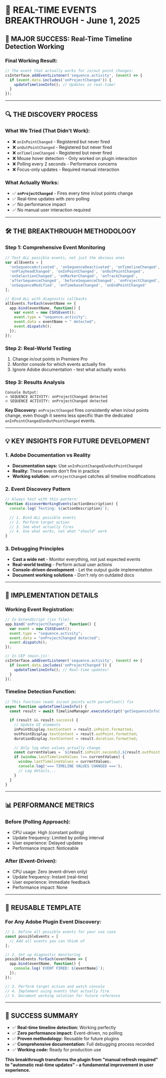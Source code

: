 # 🎯 REAL-TIME EVENTS BREAKTHROUGH - June 1, 2025

## 🚀 **MAJOR SUCCESS: Real-Time Timeline Detection Working**

### **Final Working Result:**
```javascript
// The event that actually works for in/out point changes:
csInterface.addEventListener('sequence.activity', (event) => {
  if (event.data.includes('onProjectChanged')) {
    updateTimelineInfo(); // Updates in real-time!
  }
});
```

---

## 🔍 **THE DISCOVERY PROCESS**

### **What We Tried (That Didn't Work):**
- ❌ `onInPointChanged` - Registered but never fired
- ❌ `onOutPointChanged` - Registered but never fired  
- ❌ `onTimelineChanged` - Registered but never fired
- ❌ Mouse hover detection - Only worked on plugin interaction
- ❌ Polling every 2 seconds - Performance concerns
- ❌ Focus-only updates - Required manual interaction

### **What Actually Works:**
- ✅ **`onProjectChanged`** - Fires every time in/out points change
- ✅ Real-time updates with zero polling
- ✅ No performance impact
- ✅ No manual user interaction required

---

## 🛠️ **THE BREAKTHROUGH METHODOLOGY**

### **Step 1: Comprehensive Event Monitoring**
```javascript
// Test ALL possible events, not just the obvious ones
var allEvents = [
  'onSequenceActivated', 'onSequenceDeactivated', 'onTimelineChanged',
  'onPlayheadChanged', 'onInPointChanged', 'onOutPointChanged',
  'onSelectionChanged', 'onMarkerChanged', 'onTrackChanged',
  'afterSequenceChanged', 'beforeSequenceChanged', 'onProjectChanged',
  'onSequenceModified', 'onTimebaseChanged', 'onEndPointChanged'
];

// Bind ALL with diagnostic callbacks
allEvents.forEach(eventName => {
  app.bind(eventName, function() {
    var event = new CSXSEvent();
    event.type = "sequence.activity";
    event.data = eventName + " detected";
    event.dispatch();
  });
});
```

### **Step 2: Real-World Testing**
1. Change in/out points in Premiere Pro
2. Monitor console for which events actually fire
3. Ignore Adobe documentation - test what actually works

### **Step 3: Results Analysis**
```
Console Output:
🔥 SEQUENCE ACTIVITY: onProjectChanged detected
🔥 SEQUENCE ACTIVITY: onProjectChanged detected
```

**Key Discovery:** `onProjectChanged` fires consistently when in/out points change, even though it seems less specific than the dedicated `onInPointChanged`/`onOutPointChanged` events.

---

## 💡 **KEY INSIGHTS FOR FUTURE DEVELOPMENT**

### **1. Adobe Documentation vs Reality**
- **Documentation says:** Use `onInPointChanged`/`onOutPointChanged`
- **Reality:** These events don't fire in practice
- **Working solution:** `onProjectChanged` catches all timeline modifications

### **2. Event Discovery Pattern**
```javascript
// Always test with this pattern:
function discoverWorkingEvents(actionDescription) {
  console.log(`Testing: ${actionDescription}`);
  
  // 1. Bind ALL possible events
  // 2. Perform target action  
  // 3. See what actually fires
  // 4. Use what works, not what "should" work
}
```

### **3. Debugging Principles**
- **Cast a wide net** - Monitor everything, not just expected events
- **Real-world testing** - Perform actual user actions
- **Console-driven development** - Let the output guide implementation
- **Document working solutions** - Don't rely on outdated docs

---

## 🎯 **IMPLEMENTATION DETAILS**

### **Working Event Registration:**
```javascript
// In ExtendScript (jsx file):
app.bind('onProjectChanged', function() {
  var event = new CSXSEvent();
  event.type = "sequence.activity";
  event.data = "onProjectChanged detected";
  event.dispatch();
});

// In CEP (main.js):
csInterface.addEventListener('sequence.activity', (event) => {
  if (event.data.includes('onProjectChanged')) {
    updateTimelineInfo(); // Real-time updates!
  }
});
```

### **Timeline Detection Function:**
```javascript
// This function reads in/out points with parseFloat() fix
async function updateTimelineInfo() {
  const result = await TimelineManager.executeScript('getSequenceInfo()');
  
  if (result && result.success) {
    // Update UI elements
    inPointDisplay.textContent = result.inPoint.formatted;
    outPointDisplay.textContent = result.outPoint.formatted;
    durationDisplay.textContent = result.duration.formatted;
    
    // Only log when values actually change
    const currentValues = `${result.inPoint.seconds},${result.outPoint.seconds}`;
    if (window.lastTimelineValues !== currentValues) {
      window.lastTimelineValues = currentValues;
      console.log('=== TIMELINE VALUES CHANGED ===');
      // Log details...
    }
  }
}
```

---

## 📊 **PERFORMANCE METRICS**

### **Before (Polling Approach):**
- CPU usage: High (constant polling)
- Update frequency: Limited by polling interval
- User experience: Delayed updates
- Performance impact: Noticeable

### **After (Event-Driven):**
- CPU usage: Zero (event-driven only)
- Update frequency: Instant (real-time)
- User experience: Immediate feedback
- Performance impact: None

---

## 🔄 **REUSABLE TEMPLATE**

### **For Any Adobe Plugin Event Discovery:**
```javascript
// 1. Define all possible events for your use case
const possibleEvents = [
  // Add all events you can think of
];

// 2. Set up diagnostic monitoring
possibleEvents.forEach(eventName => {
  app.bind(eventName, function() {
    console.log(`EVENT FIRED: ${eventName}`);
  });
});

// 3. Perform target action and watch console
// 4. Implement using events that actually fire
// 5. Document working solution for future reference
```

---

## 🎉 **SUCCESS SUMMARY**

- ✅ **Real-time timeline detection:** Working perfectly
- ✅ **Zero performance impact:** Event-driven, no polling
- ✅ **Proven methodology:** Reusable for future plugins
- ✅ **Comprehensive documentation:** Full debugging process recorded
- ✅ **Working code:** Ready for production use

**This breakthrough transforms the plugin from "manual refresh required" to "automatic real-time updates" - a fundamental improvement in user experience.**